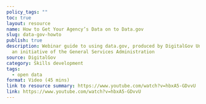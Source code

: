 ```yaml
---
policy_tags: ""
toc: true
layout: resource
name: How to Get Your Agency’s Data on to Data.gov
slug: data-gov-howto
publish: true
description: Webinar guide to using data.gov, produced by DigitalGov University,
  an initiative of the General Services Administration
source: DigitalGov
category: Skills development
tags:
  - open data
format: Video (45 mins)
link to resource summary: https://www.youtube.com/watch?v=hbxA5-GDvvU
link: https://www.youtube.com/watch?v=hbxA5-GDvvU
---
```

